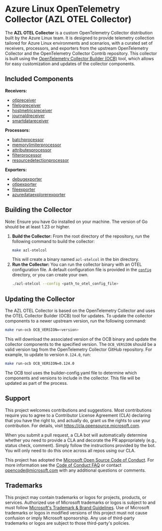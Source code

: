 # Azure Linux OpenTelemetry Collector (AZL OTEL Collector)

The **AZL OTEL Collector** is a custom OpenTelemetry Collector distribution
built by the Azure Linux team. It is designed to provide telemetry collection
tailored for Azure Linux environments and scenarios, with a curated set of
receivers, processors, and exporters from the upstream OpenTelemetry Collector
and the OpenTelemetry Collector Contrib repository. This collector is built
using the [OpenTelemetry Collector Builder
(OCB)](https://github.com/open-telemetry/opentelemetry-collector/tree/main/cmd/builder)
tool, which allows for easy customization and updates of the collector
components.

## Included Components

**Receivers:**

- [otlpreceiver](https://github.com/open-telemetry/opentelemetry-collector/tree/main/receiver/otlpreceiver)
- [filelogreceiver](https://github.com/open-telemetry/opentelemetry-collector-contrib/tree/main/receiver/filelogreceiver)
- [hostmetricsreceiver](https://github.com/open-telemetry/opentelemetry-collector-contrib/tree/main/receiver/hostmetricsreceiver)
- [journaldreceiver](https://github.com/open-telemetry/opentelemetry-collector-contrib/tree/main/receiver/journaldreceiver)
- [smartdatareceiver](https://github.com/microsoft/azl-otel-collector/tree/main/receiver/smartdatareceiver)

**Processors:**
- [batchprocessor](https://github.com/open-telemetry/opentelemetry-collector/tree/main/processor/batchprocessor)
- [memorylimiterprocessor](https://github.com/open-telemetry/opentelemetry-collector/tree/main/processor/memorylimiterprocessor)
- [attributesprocessor](https://github.com/open-telemetry/opentelemetry-collector-contrib/tree/main/processor/attributesprocessor)
- [filterprocessor](https://github.com/open-telemetry/opentelemetry-collector-contrib/tree/main/processor/filterprocessor)
- [resourcedetectionprocessor](https://github.com/open-telemetry/opentelemetry-collector-contrib/tree/main/processor/resourcedetectionprocessor)

**Exporters:**
- [debugexporter](https://github.com/open-telemetry/opentelemetry-collector/tree/main/exporter/debugexporter)
- [otlpexporter](https://github.com/open-telemetry/opentelemetry-collector/tree/main/exporter/otlpexporter)
- [fileexporter](https://github.com/open-telemetry/opentelemetry-collector-contrib/tree/main/exporter/fileexporter)
- [azuredataexplorerexporter](https://github.com/open-telemetry/opentelemetry-collector-contrib/tree/main/exporter/azuredataexplorerexporter)


## Building the Collector

Note: Ensure you have Go installed on your machine. The version of Go should be
at least 1.23 or higher.

1. **Build the Collector:** From the root directory of the repository, run the
   following command to build the collector:
    ```bash
    make azl-otelcol
    ```
    This will create a binary named `azl-otelcol` in the bin directory.
2. **Run the Collector:** You can run the collector binary with an OTEL
    configuration file. A default configuration file is provided in the
    [`config`](./config) directory, or you can create your own.
      ```bash
      ./azl-otelcol --config <path_to_otel_config_file>
      ```

## Updating the Collector
The AZL OTEL Collector is based on the OpenTelemetry Collector and uses the OTEL
Collector Builder (OCB) tool for updates. To update the collector components to
a newer upstream version, run the following command:
```bash
make run-ocb OCB_VERSION=<version>
```
This will download the associated version of the OCB binary and update the
collector components to the specified version. The `OCB_VERSION` should be a
valid version tag from the OpenTelemetry Collector GitHub repository. For
example, to update to version `0.124.0`, run:
```bash
make run-ocb OCB_VERSION=0.124.0
```
The OCB tool uses the builder-config.yaml file to determine which components and
versions to include in the collector. This file will be updated as part of the
process.

## Support

This project welcomes contributions and suggestions.  Most contributions require
you to agree to a Contributor License Agreement (CLA) declaring that you have
the right to, and actually do, grant us the rights to use your contribution. For
details, visit https://cla.opensource.microsoft.com.

When you submit a pull request, a CLA bot will automatically determine whether
you need to provide a CLA and decorate the PR appropriately (e.g., status check,
comment). Simply follow the instructions provided by the bot. You will only need
to do this once across all repos using our CLA.

This project has adopted the [Microsoft Open Source Code of
Conduct](https://opensource.microsoft.com/codeofconduct/). For more information
see the [Code of Conduct
FAQ](https://opensource.microsoft.com/codeofconduct/faq/) or contact
[opencode@microsoft.com](mailto:opencode@microsoft.com) with any additional
questions or comments.

## Trademarks

This project may contain trademarks or logos for projects, products, or
services. Authorized use of Microsoft trademarks or logos is subject to and must
follow [Microsoft's Trademark & Brand
Guidelines](https://www.microsoft.com/en-us/legal/intellectualproperty/trademarks/usage/general).
Use of Microsoft trademarks or logos in modified versions of this project must
not cause confusion or imply Microsoft sponsorship. Any use of third-party
trademarks or logos are subject to those third-party's policies.
